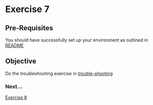# Exercise 7 #

## Pre-Requisites ##

You should have successfully set up your environment as outlined in [README](./README.md)

## Objective ##

Do the troubleshooting exercise in [trouble-shooting](./trouble-shooting/README.md)

### Next... ###

[Exercise 8](./exercise8.md)